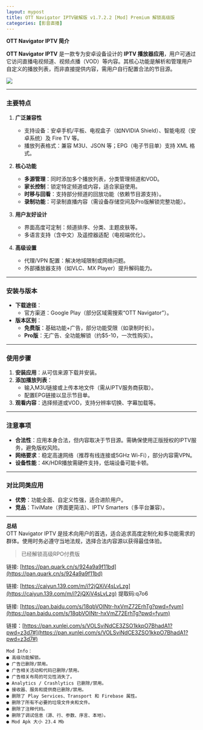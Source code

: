 ```yaml
---
layout: mypost
title: OTT Navigator IPTV破解版 v1.7.2.2 [Mod] Premium 解锁高级版
categories: [影音直播]
---
```


**OTT Navigator IPTV 简介**

**OTT Navigator IPTV** 是一款专为安卓设备设计的 **IPTV 播放器应用**，用户可通过它访问直播电视频道、视频点播（VOD）等内容。其核心功能是解析和管理用户自定义的播放列表，而非直接提供内容，需用户自行配置合法的节目源。

![](https://gcore.jsdelivr.net/gh/jikcc/jikcc.github.io//IMG/20250316160417254.jpeg)

---

### **主要特点**
1. **广泛兼容性**  
   - 支持设备：安卓手机/平板、电视盒子（如NVIDIA Shield）、智能电视（安卓系统）及 Fire TV 等。
   - 播放列表格式：兼容 M3U、JSON 等；EPG（电子节目单）支持 XML 格式。

2. **核心功能**  
   - **多源管理**：同时添加多个播放列表，分类管理频道和VOD。
   - **家长控制**：锁定特定频道或内容，适合家庭使用。
   - **时移与回看**：支持部分频道的回放功能（依赖节目源支持）。
   - **录制功能**：可录制直播内容（需设备存储空间及Pro版解锁完整功能）。

3. **用户友好设计**  
   - 界面高度可定制：频道排序、分类、主题皮肤等。
   - 多语言支持（含中文）及遥控器适配（电视端优化）。

4. **高级设置**  
   - 代理/VPN 配置：解决地域限制或网络问题。
   - 外部播放器支持（如VLC、MX Player）提升解码能力。

---

### **安装与版本**
- **下载途径**：  
  - 官方渠道：Google Play（部分区域需搜索“OTT Navigator”）。  
- **版本区别**：  
  - **免费版**：基础功能+广告，部分功能受限（如录制时长）。  
  - **Pro版**：无广告、全功能解锁（约$5-10，一次性购买）。


---

### **使用步骤**
1. **安装应用**：从可信来源下载并安装。
2. **添加播放列表**：  
   - 输入M3U链接或上传本地文件（需从IPTV服务商获取）。
   - 配置EPG链接以显示节目单。
3. **观看内容**：选择频道或VOD，支持分辨率切换、字幕加载等。

---

### **注意事项**
- **合法性**：应用本身合法，但内容取决于节目源。需确保使用正版授权的IPTV服务，避免版权风险。
- **网络要求**：稳定高速网络（推荐有线连接或5GHz Wi-Fi），部分内容需VPN。
- **设备性能**：4K/HDR播放需硬件支持，低端设备可能卡顿。

---

### **对比同类应用**
- **优势**：功能全面、自定义性强，适合进阶用户。
- **竞品**：TiviMate（界面更简洁）、IPTV Smarters（多平台兼容）。

---

**总结**  
OTT Navigator IPTV 是技术向用户的首选，适合追求高度定制化和多功能需求的群体。使用时务必遵守当地法规，选择合法内容源以获得最佳体验。

> 已经解锁高级RPO付费版

链接: [https://pan.quark.cn/s/924a9a9f11bd](https://pan.quark.cn/s/924a9a9f11bd)

链接: [https://caiyun.139.com/m/i?2jQXiV4sLvLzg](https://caiyun.139.com/m/i?2jQXiV4sLvLzg)  提取码:q7o6  

链接: [https://pan.baidu.com/s/18qbVOINtr-hxVmZ72ErhTg?pwd=fyum](https://pan.baidu.com/s/18qbVOINtr-hxVmZ72ErhTg?pwd=fyum)

链接：[https://pan.xunlei.com/s/VOLSviNdCE3ZSO1kkpO7BhadA1?pwd=z3d7#](https://pan.xunlei.com/s/VOLSviNdCE3ZSO1kkpO7BhadA1?pwd=z3d7#)


```
Mod Info：
● 高级功能解锁。
● 广告已删除/禁用。
● 广告相关活动和代码已删除/禁用。
● 广告相关布局的可见性消失了。
● Analytics / Crashlytics 已删除/禁用。
● 接收器、服务和提供商已删除/禁用。
● 删除了 Play Services、Transport 和 Firebase 属性。
● 删除了所有不必要的垃圾文件夹和文件。
● 删除了注释代码。
● 删除了调试信息（源、行、参数、序言、本地）。
● Mod Apk 大小 23.4 Mb
